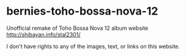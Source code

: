 # bernies-toho-bossa-nova-12

Unofficial remake of Toho Bossa Nova 12 album website http://shibayan.info/stal2301/

I don't have rights to any of the images, text, or links on this website.
